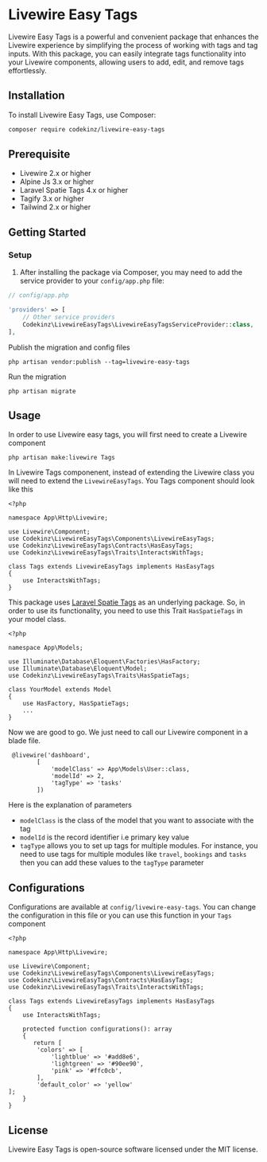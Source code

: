 <!-- README.md -->

# Livewire Easy Tags

Livewire Easy Tags is a powerful and convenient package that enhances the Livewire experience by simplifying the process of working with tags and tag inputs. With this package, you can easily integrate tags functionality into your Livewire components, allowing users to add, edit, and remove tags effortlessly.

## Installation

To install Livewire Easy Tags, use Composer:

```bash
composer require codekinz/livewire-easy-tags
```

## Prerequisite

- Livewire 2.x or higher
- Alpine Js 3.x or higher
- Laravel Spatie Tags 4.x or higher
- Tagify 3.x or higher
- Tailwind 2.x or higher


## Getting Started

### Setup

1. After installing the package via Composer, you may need to add the service provider to your `config/app.php` file:

```php
// config/app.php

'providers' => [
    // Other service providers
    Codekinz\LivewireEasyTags\LivewireEasyTagsServiceProvider::class,
],
```
Publish the migration and config files
```
php artisan vendor:publish --tag=livewire-easy-tags
```
Run the migration
```
php artisan migrate
```
## Usage
In order to use Livewire easy tags, you will first need to create a Livewire component
```
php artisan make:livewire Tags
```
In Livewire Tags componenent, instead of extending the Livewire class you will need to extend the `LivewireEasyTags`. You Tags component should look like this
```
<?php

namespace App\Http\Livewire;

use Livewire\Component;
use Codekinz\LivewireEasyTags\Components\LivewireEasyTags;
use Codekinz\LivewireEasyTags\Contracts\HasEasyTags;
use Codekinz\LivewireEasyTags\Traits\InteractsWithTags;

class Tags extends LivewireEasyTags implements HasEasyTags
{
    use InteractsWithTags;
}

```
This package uses <a href="https://spatie.be/docs/laravel-tags/v4/introduction" target="_blank">Laravel Spatie Tags</a> as an underlying package. So, in order to use its functionality, you need to use this Trait `HasSpatieTags` in your model class.
```
<?php

namespace App\Models;

use Illuminate\Database\Eloquent\Factories\HasFactory;
use Illuminate\Database\Eloquent\Model;
use Codekinz\LivewireEasyTags\Traits\HasSpatieTags;

class YourModel extends Model
{
    use HasFactory, HasSpatieTags;
    ...
}
```
Now we are good to go. We just need to call our Livewire component in a blade file.
```
 @livewire('dashboard',
        [
            'modelClass' => App\Models\User::class,
            'modelId' => 2,
            'tagType' => 'tasks'
        ])
```
Here is the explanation of parameters
- `modelClass` is the class of the model that you want to associate with the tag
- `modelId` is the record identifier i.e primary key value
- `tagType` allows you to set up tags for multiple modules. For instance, you need to use tags for multiple modules like `travel`, `bookings` and `tasks` then you can add these values to the `tagType` parameter

## Configurations
Configurations are available at `config/livewire-easy-tags`. You can change the configuration in this file or you can use this function in your `Tags` component
```
<?php

namespace App\Http\Livewire;

use Livewire\Component;
use Codekinz\LivewireEasyTags\Components\LivewireEasyTags;
use Codekinz\LivewireEasyTags\Contracts\HasEasyTags;
use Codekinz\LivewireEasyTags\Traits\InteractsWithTags;

class Tags extends LivewireEasyTags implements HasEasyTags
{
    use InteractsWithTags;

    protected function configurations(): array
    {
       return [
        'colors' => [
            'lightblue' => '#add8e6',
            'lightgreen' => '#90ee90',
            'pink' => '#ffc0cb',
        ],
        'default_color' => 'yellow'
];
    }
}

```
## License
Livewire Easy Tags is open-source software licensed under the MIT license.
